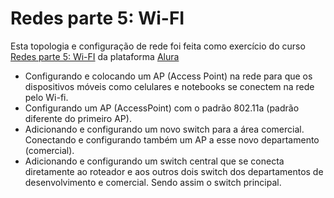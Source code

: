 # Redes parte 5: Wi-FI

Esta topologia e configuração de rede foi feita como exercício do curso [Redes parte 5: Wi-FI](https://cursos.alura.com.br/course/redes-wifi) da plataforma [Alura](alura.com.br)

- Configurando e colocando um AP (Access Point) na rede para que os dispositivos móveis como celulares e notebooks se conectem na rede pelo Wi-fi.
- Configurando um AP (AccessPoint) com o padrão 802.11a (padrão diferente do primeiro AP).
- Adicionando e configurando um novo switch para a área comercial. Conectando e configurando também um AP a esse novo departamento (comercial).
- Adicionando e configurando um switch central que se conecta diretamente ao roteador e aos outros dois switch dos departamentos de desenvolvimento e comercial. Sendo assim o switch principal.
